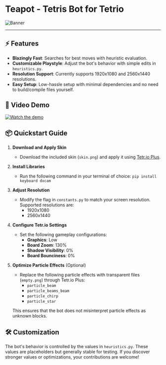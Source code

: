 # **Teapot - Tetris Bot for Tetrio**  

![Banner](https://github.com/user-attachments/assets/aea6983b-b7f5-4009-afed-5b7914a0e7a3)

---

## ⚡ **Features**
- **Blazingly Fast**: Searches for best moves with heuristic evaluation.
- **Customizable Playstyle**: Adjust the bot's behavior with simple edits in `heuristics.py`.
- **Resolution Support**: Currently supports 1920x1080 and 2560x1440 resolutions.
- **Easy Setup**: Low-hassle setup with minimal dependencies and no need to build/compile files yourself.


## 🚀 **Video Demo**
[![Watch the demo](http://img.youtube.com/vi/veCgZAZEtwA/0.jpg)](https://www.youtube.com/watch?v=veCgZAZEtwA "Teapot Bot Demo")


## 📦 **Quickstart Guide**
1. **Download and Apply Skin**  
   - Download the included skin (`skin.png`) and apply it using [Tetr.io Plus](https://gitlab.com/UniQMG/tetrio-plus).

2. **Install Libraries**
   - Run the following command in your terminal of choice:
   `pip install keyboard dxcam`
   
4. **Adjust Resolution**  
   - Modify the flag in `constants.py` to match your screen resolution. Supported resolutions are:
     - 1920x1080
     - 2560x1440

5. **Configure Tetr.io Settings**  
   - Set the following gameplay configurations:
     - **Graphics**: Low
     - **Board Zoom**: 130%
     - **Shadow Visibility**: 0%
     - **Board Bounciness**: 0%

6. **Optimize Particle Effects**  (Optional)
   - Replace the following particle effects with transparent files (`empty.png`) through Tetr.io Plus:
     - `particle_beam`
     - `particle_beams_beam`
     - `particle_chirp`
     - `particle_star`

   This ensures that the bot does not misinterpret particle effects as unknown blocks.


## 🛠 **Customization**
The bot's behavior is controlled by the values in `heuristics.py`. These values are placeholders but generally stable for testing. If you discover stronger values or optimizations, your contributions are welcome!

